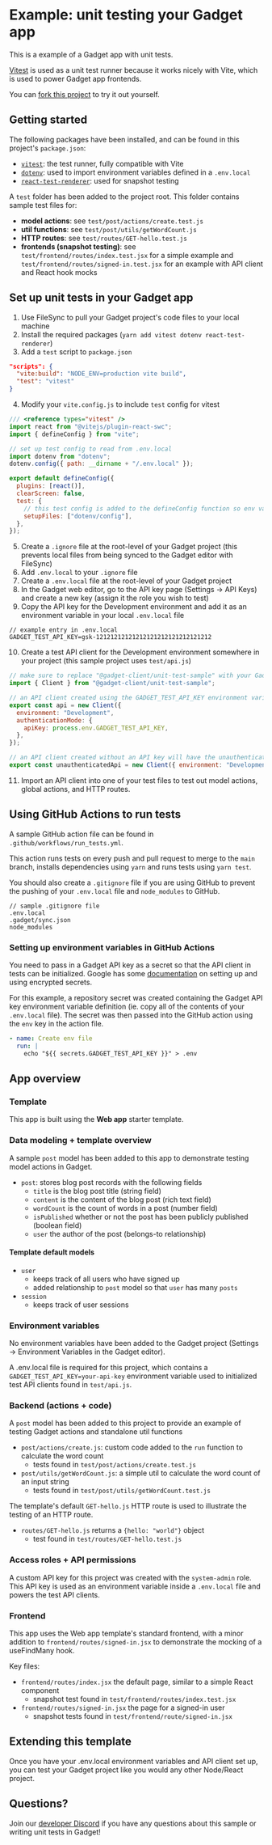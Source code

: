 # Example: unit testing your Gadget app

This is a example of a Gadget app with unit tests.

[Vitest](https://vitest.dev/) is used as a unit test runner because it works nicely with Vite, which is used to power Gadget app frontends.

You can [fork this project](https://app.gadget.dev/auth/fork?domain=unit-test-sample--development.gadget.app) to try it out yourself.

## Getting started

The following packages have been installed, and can be found in this project's `package.json`:

- [`vitest`](https://vitest.dev/): the test runner, fully compatible with Vite
- [`dotenv`](https://github.com/motdotla/dotenv): used to import environment variables defined in a `.env.local`
- [`react-test-renderer`](https://www.npmjs.com/package/react-test-renderer): used for snapshot testing

A `test` folder has been added to the project root. This folder contains sample test files for:

- **model actions**: see `test/post/actions/create.test.js`
- **util functions**: see `test/post/utils/getWordCount.js`
- **HTTP routes**: see `test/routes/GET-hello.test.js`
- **frontends (snapshot testing)**: see `test/frontend/routes/index.test.jsx` for a simple example and `test/frontend/routes/signed-in.test.jsx` for an example with API client and React hook mocks

## Set up unit tests in your Gadget app

1. Use FileSync to pull your Gadget project's code files to your local machine
2. Install the required packages (`yarn add vitest dotenv react-test-renderer`)
3. Add a `test` script to `package.json`

```json
"scripts": {
  "vite:build": "NODE_ENV=production vite build",
  "test": "vitest"
}
```

4. Modify your `vite.config.js` to include `test` config for vitest

```js
/// <reference types="vitest" />
import react from "@vitejs/plugin-react-swc";
import { defineConfig } from "vite";

// set up test config to read from .env.local
import dotenv from "dotenv";
dotenv.config({ path: __dirname + "/.env.local" });

export default defineConfig({
  plugins: [react()],
  clearScreen: false,
  test: {
    // this test config is added to the defineConfig function so env vars inside .env.local are available
    setupFiles: ["dotenv/config"],
  },
});
```

5. Create a `.ignore` file at the root-level of your Gadget project (this prevents local files from being synced to the Gadget editor with FileSync)
6. Add `.env.local` to your `.ignore` file
7. Create a `.env.local` file at the root-level of your Gadget project
8. In the Gadget web editor, go to the API key page (Settings -> API Keys) and create a new key (assign it the role you wish to test)
9. Copy the API key for the Development environment and add it as an environment variable in your local `.env.local` file

```
// example entry in .env.local
GADGET_TEST_API_KEY=gsk-12121212121212121212121212121212
```

10. Create a test API client for the Development environment somewhere in your project (this sample project uses `test/api.js`)

```js
// make sure to replace "@gadget-client/unit-test-sample" with your Gadget API client!
import { Client } from "@gadget-client/unit-test-sample";

// an API client created using the GADGET_TEST_API_KEY environment variable
export const api = new Client({
  environment: "Development",
  authenticationMode: {
    apiKey: process.env.GADGET_TEST_API_KEY,
  },
});

// an API client created without an API key will have the unauthenticated role
export const unauthenticatedApi = new Client({ environment: "Development" });
```

11. Import an API client into one of your test files to test out model actions, global actions, and HTTP routes.

## Using GitHub Actions to run tests

A sample GitHub action file can be found in `.github/workflows/run_tests.yml`.

This action runs tests on every push and pull request to merge to the `main` branch, installs dependencies using `yarn` and runs tests using `yarn test`.

You should also create a `.gitignore` file if you are using GitHub to prevent the pushing of your `.env.local` file and `node_modules` to GitHub.

```
// sample .gitignore file
.env.local
.gadget/sync.json
node_modules
```

### Setting up environment variables in GitHub Actions

You need to pass in a Gadget API key as a secret so that the API client in tests can be initialized. Google has some [documentation](https://docs.github.com/en/actions/security-guides/encrypted-secrets) on setting up and using encrypted secrets.

For this example, a repository secret was created containing the Gadget API key environment variable definition (ie. copy all of the contents of your `.env.local` file). The secret was then passed into the GitHub action using the `env` key in the action file.

```yml
- name: Create env file
  run: |
    echo "${{ secrets.GADGET_TEST_API_KEY }}" > .env
```

## App overview

### Template

This app is built using the **Web app** starter template.

### Data modeling + template overview

A sample `post` model has been added to this app to demonstrate testing model actions in Gadget.

- `post`: stores blog post records with the following fields
  - `title` is the blog post title (string field)
  - `content` is the content of the blog post (rich text field)
  - `wordCount` is the count of words in a post (number field)
  - `isPublished` whether or not the post has been publicly published (boolean field)
  - `user` the author of the post (belongs-to relationship)

#### Template default models

- `user`
  - keeps track of all users who have signed up
  - added relationship to `post` model so that `user` has many `posts`
- `session`
  - keeps track of user sessions

### Environment variables

No environment variables have been added to the Gadget project (Settings -> Environment Variables in the Gadget editor).

A .env.local file is required for this project, which contains a `GADGET_TEST_API_KEY=your-api-key` environment variable used to initialized test API clients found in `test/api.js`.

### Backend (actions + code)

A `post` model has been added to this project to provide an example of testing Gadget actions and standalone util functions

- `post/actions/create.js`: custom code added to the `run` function to calculate the word count
  - tests found in `test/post/actions/create.test.js`
- `post/utils/getWordCount.js`: a simple util to calculate the word count of an input string
  - tests found in `test/post/utils/getWordCount.test.js`

The template's default `GET-hello.js` HTTP route is used to illustrate the testing of an HTTP route.

- `routes/GET-hello.js` returns a `{hello: "world"}` object
  - test found in `test/routes/GET-hello.test.js`

### Access roles + API permissions

A custom API key for this project was created with the `system-admin` role. This API key is used as an environment variable inside a `.env.local` file and powers the test API clients.

### Frontend

This app uses the Web app template's standard frontend, with a minor addition to `frontend/routes/signed-in.jsx` to demonstrate the mocking of a useFindMany hook.

Key files:

- `frontend/routes/index.jsx` the default page, similar to a simple React component
  - snapshot test found in `test/frontend/routes/index.test.jsx`
- `frontend/routes/signed-in.jsx` the page for a signed-in user
  - snapshot tests found in `test/frontend/route/signed-in.jsx`

## Extending this template

Once you have your .env.local environment variables and API client set up, you can test your Gadget project like you would any other Node/React project.

## Questions?

Join our [developer Discord](https://ggt.link/discord) if you have any questions about this sample or writing unit tests in Gadget!
